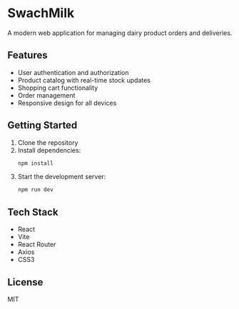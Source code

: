 # SwachMilk

A modern web application for managing dairy product orders and deliveries.

## Features

- User authentication and authorization
- Product catalog with real-time stock updates
- Shopping cart functionality
- Order management
- Responsive design for all devices

## Getting Started

1. Clone the repository
2. Install dependencies:
   ```bash
   npm install
   ```
3. Start the development server:
   ```bash
   npm run dev
   ```

## Tech Stack

- React
- Vite
- React Router
- Axios
- CSS3

## License

MIT
